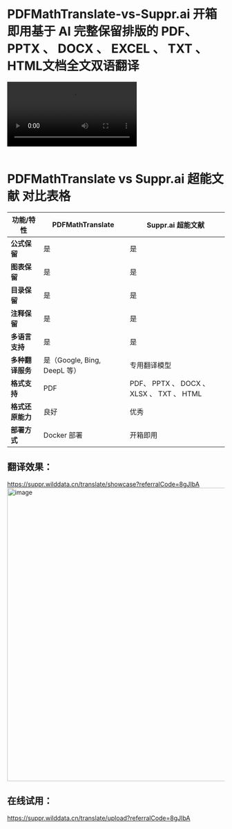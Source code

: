 # PDFMathTranslate-vs-Suppr.ai 开箱即用基于 AI 完整保留排版的 PDF、 PPTX 、 DOCX 、 EXCEL 、 TXT 、 HTML文档全文双语翻译

![](https://github.com/WildDataX/PDFMathTranslate-vs-Suppr.ai-PDFtranslate/raw/refs/heads/main/%E7%BF%BB%E8%AF%91%E6%BC%94%E7%A4%BA.mp4)

[![]()]([https://www.youtube.com/watch?v=video-id](https://github.com/WildDataX/PDFMathTranslate-vs-Suppr.ai-PDFtranslate/raw/refs/heads/main/%E7%BF%BB%E8%AF%91%E6%BC%94%E7%A4%BA.mp4))


# PDFMathTranslate vs Suppr.ai 超能文献 对比表格

| 功能/特性                      | PDFMathTranslate             | Suppr.ai 超能文献 |
| ------------------------------ | ---------------------------- | ----------------- |
| **公式保留**                   | 是                           | 是                |
| **图表保留**                   | 是                           | 是                |
| **目录保留**                   | 是                           | 是                |
| **注释保留**                   | 是                           | 是                |
| **多语言支持**                 | 是                           | 是                |
| **多种翻译服务**               | 是（Google, Bing, DeepL 等） | 专用翻译模型      |
| **格式支持**             | PDF                   | PDF、 PPTX 、 DOCX 、XLSX 、 TXT 、 HTML   |
| **格式还原能力**   | 良好                  | 优秀  |
| **部署方式**                | Docker 部署                          | 开箱即用              |


## 翻译效果：
https://suppr.wilddata.cn/translate/showcase?referralCode=8gJIbA
<img width="680" alt="image" src="https://github.com/user-attachments/assets/c6e08b1a-d181-4d3c-ab55-e98df8f046eb" />


## 在线试用：
https://suppr.wilddata.cn/translate/upload?referralCode=8gJIbA
